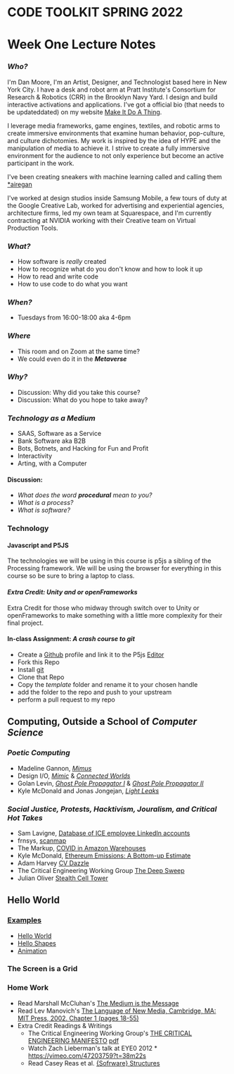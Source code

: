 # __CODE TOOLKIT SPRING 2022__

# Week One Lecture Notes
### _Who?_
I'm Dan Moore, I'm an Artist, Designer, and Technologist based here in New York City.  I have a desk and robot arm at Pratt Institute's Consortium for Research & Robotics (CRR) in the Brooklyn Navy Yard.  I design and build interactive activations and applications.  I've got a official bio (that needs to be updateddated) on my website [Make It Do A Thing](www.makeitdoathing.com).  

I leverage media frameworks, game engines, textiles, and robotic arms to create immersive environments that examine human behavior, pop-culture, and culture dichotomies. My work is inspired by the idea of HYPE and the manipulation of media to achieve it. I strive to create a fully immersive environment for the audience to not only experience but become an active participant in the work.

I've been creating sneakers with machine learning called and calling them [*airegan](www.aire-gan.com)

I've worked at design studios inside Samsung Mobile, a few tours of duty at the Google Creative Lab, worked for advertising and experiential agencies, architecture firms, led my own team at Squarespace, and I'm currently contracting at NVIDIA working with their Creative team on Virtual Production Tools.

### _What?_
- How software is _really_ created
- How to recognize what do you don't know and how to look it up
- How to read and write code
- How to use code to do what you want
### _When?_
- Tuesdays from 16:00-18:00 aka 4-6pm

### _Where_
- This room and on Zoom at the same time? 
- We could even do it in the ___Metaverse___

### _Why?_ 
- Discussion: Why did you take this course?
- Discussion: What do you hope to take away?
### ___Technology as a Medium___
- SAAS, Software as a Service
- Bank Software aka B2B
- Bots, Botnets, and Hacking for Fun and Profit
- Interactivity  
- Arting, with a Computer

#### __Discussion__: 
- _What does the word ___procedural___ mean to you?_
- _What is a process?_
- _What is software?_

### __Technology__
#### Javascript and P5JS
The technologies we will be using in this course is p5js a sibling of the Processing framework.  We will be using the browser for everything in this course so be sure to bring a laptop to class.

#### ___Extra Credit: Unity and or openFrameworks___
Extra Credit for those who midway through switch over to Unity or openFrameworks to make something with a little more complexity for their final project.

#### In-class Assignment: ___A crash course to git___

- Create a [Github](https://github.com) profile and link it to the P5js [Editor](https://editor.p5js.org) 
- Fork this Repo
- Install [git](https://git-scm.com)
- Clone that Repo
- Copy the _template_ folder and rename it to your chosen handle  
- add the folder to the repo and push to your upstream 
- perform a pull request to my repo

## Computing, Outside a School of ___Computer Science___
### _Poetic Computing_
* Madeline Gannon, [*Mimus*](https://atonaton.com/mimus/)
* Design I/O, [*Mimic*](https://www.design-io.com/projects/mimic) & [*Connected Worlds*](https://www.design-io.com/projects/connectedworlds)
* Golan Levin, [*Ghost Pole Propagator I*](http://flong.com/archive/projects/gpp/index.html) & [*Ghost Pole Propagator II*](http://flong.com/archive/projects/gpp-ii/index.html)
* Kyle McDonald and Jonas Jongejan, [*Light Leaks*](https://vimeo.com/66167082)

### _Social Justice, Protests, Hacktivism, Jouralism, and Critical Hot Takes_
* Sam Lavigne, [Database of ICE employee LinkedIn accounts](https://www.theverge.com/2018/6/19/17480912/github-ice-linkedin-scraping-employees)
* frnsys, [scanmap](https://github.com/frnsys/scanmap)
* The Markup, [COVID in Amazon Warehouses](https://github.com/the-markup/investigation-amazon-covid)
* Kyle McDonald, [Ethereum Emissions: A Bottom-up Estimate](https://kylemcdonald.github.io/ethereum-emissions/)
* Adam Harvey [CV Dazzle](https://cvdazzle.com)  
* The Critical Engineering Working Group [The Deep Sweep](https://criticalengineering.org/projects/deep-sweep/)
* Julian Oliver [Stealth Cell Tower](https://julianoliver.com/output/stealth-cell-tower.html)

## Hello World
### [Examples](https://p5js.org/examples/)
- [Hello World]()
- [Hello Shapes](https://p5js.org/examples/hello-p5-simple-shapes.html)
- [Animation](https://p5js.org/examples/hello-p5-animation.html)

### The Screen is a Grid
### Home Work
* Read Marshall McCluhan's [The Medium is the Message](pdfs/mcluhan.mediummessage.pdf)
* Read Lev Manovich's [The Language of New Media, Cambridge, MA: MIT Press, 2002. Chapter 1 (pages 18-55)](https://dss-edit.com/plu/Manovich-Lev_The_Language_of_the_New_Media.pdf)
* Extra Credit Readings & Writings 
  * The Critical Engineering Working Group's [THE CRITICAL ENGINEERING MANIFESTO](https://criticalengineering.org) [pdf](https://criticalengineering.org/ce.pdf)
  * Watch Zach Lieberman's talk at EYE0 2012 * https://vimeo.com/47203759?t=38m22s
  * Read Casey Reas et al. [{Sofrware} Structures](https://artport.whitney.org/commissions/softwarestructures/text.html#structure)

